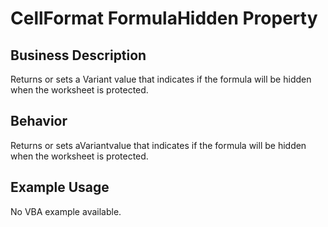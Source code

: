 # CellFormat FormulaHidden Property

## Business Description
Returns or sets a Variant value that indicates if the formula will be hidden when the worksheet is protected.

## Behavior
Returns or sets aVariantvalue that indicates if the formula will be hidden when the worksheet is protected.

## Example Usage
No VBA example available.